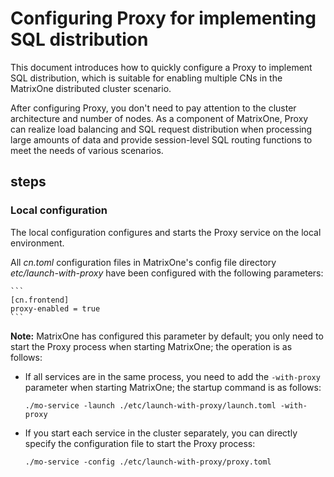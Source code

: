 # Configuring Proxy for implementing SQL distribution

This document introduces how to quickly configure a Proxy to implement SQL distribution, which is suitable for enabling multiple CNs in the MatrixOne distributed cluster scenario.

After configuring Proxy, you don't need to pay attention to the cluster architecture and number of nodes. As a component of MatrixOne, Proxy can realize load balancing and SQL request distribution when processing large amounts of data and provide session-level SQL routing functions to meet the needs of various scenarios.

## steps

### Local configuration

The local configuration configures and starts the Proxy service on the local environment.

All *cn.toml* configuration files in MatrixOne's config file directory *etc/launch-with-proxy* have been configured with the following parameters:

    ```
    [cn.frontend]
    proxy-enabled = true
    ```

__Note:__ MatrixOne has configured this parameter by default; you only need to start the Proxy process when starting MatrixOne; the operation is as follows:

- If all services are in the same process, you need to add the `-with-proxy` parameter when starting MatrixOne; the startup command is as follows:

   ```
   ./mo-service -launch ./etc/launch-with-proxy/launch.toml -with-proxy
   ```

- If you start each service in the cluster separately, you can directly specify the configuration file to start the Proxy process:

   ```
   ./mo-service -config ./etc/launch-with-proxy/proxy.toml
   ```
